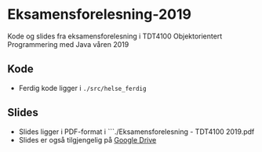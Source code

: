 # Eksamensforelesning-2019

Kode og slides fra eksamensforelesning i TDT4100 Objektorientert Programmering med Java våren 2019

## Kode

- Ferdig kode ligger i ```./src/helse_ferdig```

## Slides

- Slides ligger i PDF-format i ```./Eksamensforelesning - TDT4100 2019.pdf
- Slides er også tilgjengelig på [Google Drive](https://docs.google.com/presentation/d/1V-H7qfOhR-gihUBQXZwiBP_pB94A18WDILcf68gOgBA/edit?usp=sharing)
